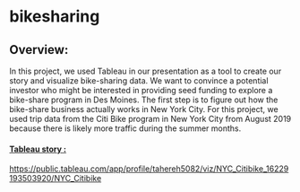 # bikesharing

## Overview:
In this project, we used Tableau in our presentation as a tool to create our story and visualize bike-sharing data.
We want to convince a potential investor who might be interested in providing seed funding to explore a bike-share program in Des Moines. The first step is to figure out how the bike-share business actually works in New York City.
For this project, we used trip data from the Citi Bike program in New York City from August 2019 because there is likely more traffic during the summer months.
#### [Tableau story :](https://public.tableau.com/app/profile/tahereh5082/viz/NYC_Citibike_16229193503920/NYC_Citibike) 
https://public.tableau.com/app/profile/tahereh5082/viz/NYC_Citibike_16229193503920/NYC_Citibike
